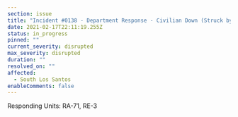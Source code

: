 ```yaml
---
section: issue
title: "Incident #0138 - Department Response - Civilian Down (Struck by Vehicle)"
date: 2021-02-17T22:11:19.255Z
status: in_progress
pinned: ""
current_severity: disrupted
max_severity: disrupted
duration: ""
resolved_on: ""
affected:
  - South Los Santos
enableComments: false
---
```

Responding Units: RA-71, RE-3